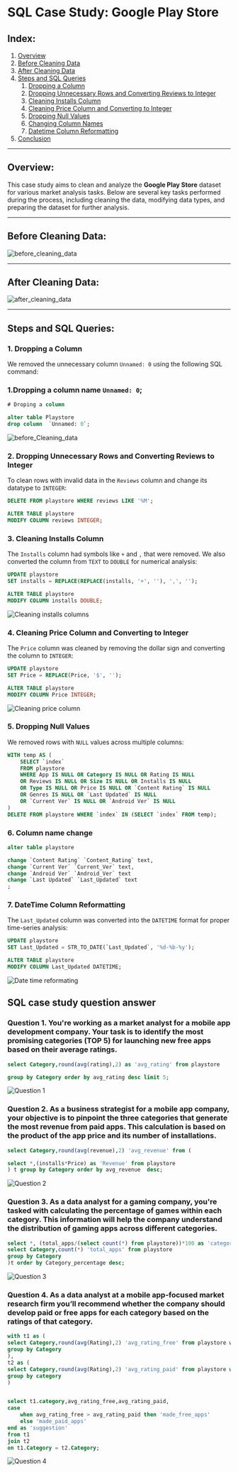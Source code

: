# SQL Case Study: Google Play Store

## Index:
1. [Overview](#overview)
2. [Before Cleaning Data](#before-cleaning-data)
3. [After Cleaning Data](#after-cleaning-data)
4. [Steps and SQL Queries](#steps-and-sql-queries)
   1. [Dropping a Column](#1dropping-a-column-name-unnamed-0)
   2. [Dropping Unnecessary Rows and Converting Reviews to Integer](#2-dropping-unnecessary-rows-and-converting-reviews-to-integer)
   3. [Cleaning Installs Column](#3-cleaning-installs-column)
   4. [Cleaning Price Column and Converting to Integer](#4-cleaning-price-column-and-converting-to-integer)
   5. [Dropping Null Values](#5-dropping-null-values)
   6. [Changing Column Names](#6-column-name-change)
   7. [Datetime Column Reformatting](#7-datetime-column-reformatting)
5. [Conclusion](#conclusion)

---

## Overview:
This case study aims to clean and analyze the **Google Play Store** dataset for various market analysis tasks. Below are several key tasks performed during the process, including cleaning the data, modifying data types, and preparing the dataset for further analysis.

---

## Before Cleaning Data:
![before_cleaning_data](https://github.com/shanto173/SQL_2024_case_study_02_Google_play_store/blob/main/images/before_Cleaning_data.png)

---

## After Cleaning Data:
![after_cleaning_data](https://github.com/shanto173/SQL_2024_case_study_02_Google_play_store/blob/main/images/After_cleaning.png)

---

## Steps and SQL Queries:

### 1. Dropping a Column
We removed the unnecessary column `Unnamed: 0` using the following SQL command:


### 1.Dropping a column name `Unnamed: 0`;
```SQL
# Droping a column 

alter table Playstore 
drop column  `Unnamed: 0`;

```

![before_Cleaning_data](https://github.com/shanto173/SQL_2024_case_study_02_Google_play_store/blob/main/images/droping_column.png)

### 2. Dropping Unnecessary Rows and Converting Reviews to Integer
To clean rows with invalid data in the `Reviews` column and change its datatype to `INTEGER`:
```SQL
DELETE FROM playstore WHERE reviews LIKE '%M';

ALTER TABLE playstore 
MODIFY COLUMN reviews INTEGER;

```


### 3. Cleaning Installs Column
The `Installs` column had symbols like `+` and `,` that were removed. We also converted the column from `TEXT` to `DOUBLE` for numerical analysis:

```sql
UPDATE playstore 
SET installs = REPLACE(REPLACE(installs, '+', ''), ',', '');

ALTER TABLE playstore
MODIFY COLUMN installs DOUBLE;

```

![Cleaning installs columns](https://github.com/shanto173/SQL_2024_case_study_02_Google_play_store/blob/main/images/cleaning_install_column.png)


### 4. Cleaning Price Column and Converting to Integer
The `Price` column was cleaned by removing the dollar sign and converting the column to `INTEGER`:

```SQL
UPDATE playstore 
SET Price = REPLACE(Price, '$', '');

ALTER TABLE playstore 
MODIFY COLUMN Price INTEGER;

```
![Cleaning price column](https://github.com/shanto173/SQL_2024_case_study_02_Google_play_store/blob/main/images/cleaning_price_column.png)


### 5. Dropping Null Values
We removed rows with `NULL` values across multiple columns:

```SQL
WITH temp AS (
    SELECT `index` 
    FROM playstore 
    WHERE App IS NULL OR Category IS NULL OR Rating IS NULL 
    OR Reviews IS NULL OR Size IS NULL OR Installs IS NULL 
    OR Type IS NULL OR Price IS NULL OR `Content Rating` IS NULL 
    OR Genres IS NULL OR `Last Updated` IS NULL 
    OR `Current Ver` IS NULL OR `Android Ver` IS NULL
)
DELETE FROM playstore WHERE `index` IN (SELECT `index` FROM temp);

```

### 6. Column name change 

```SQL
alter table playstore

change `Content Rating` `Content_Rating` text,
change `Current Ver` `Current_Ver` text,
change `Android Ver` `Android_Ver` text
change `Last Updated` `Last_Updated` text
;
```

### 7. DateTime Column Reformatting
The `Last_Updated` column was converted into the `DATETIME` format for proper time-series analysis:

```SQL
UPDATE playstore
SET Last_Updated = STR_TO_DATE(`Last_Updated`, '%d-%b-%y');

ALTER TABLE playstore
MODIFY COLUMN Last_Updated DATETIME;

```
![Date time reformating](https://github.com/shanto173/SQL_2024_case_study_02_Google_play_store/blob/main/images/Datetime.png)



## SQL case study question answer

### Question 1. You're working as a market analyst for a mobile app development company. Your task is to identify the most promising categories (TOP 5) for launching new free apps based on their average ratings.


```SQL
select Category,round(avg(rating),2) as 'avg_rating' from playstore 

group by Category order by avg_rating desc limit 5;

```
![Question 1](https://github.com/shanto173/SQL_2024_case_study_02_Google_play_store/blob/main/images/1.png)


### Question 2. As a business strategist for a mobile app company, your objective is to pinpoint the three categories that generate the most revenue from paid apps. This calculation is based on the product of the app price and its number of installations.


```SQL
select Category,round(avg(revenue),2) 'avg_revenue' from (

select *,(installs*Price) as 'Revenue' from playstore
) t group by Category order by avg_revenue  desc;

```
![Question 2](https://github.com/shanto173/SQL_2024_case_study_02_Google_play_store/blob/main/images/2.png)



### Question 3. As a data analyst for a gaming company, you're tasked with calculating the percentage of games within each category. This information will help the company understand the distribution of gaming apps across different categories.

```SQL
select *, (total_apps/(select count(*) from playstore))*100 as 'category_percentage' from (
select Category,count(*) 'total_apps' from playstore
group by Category
)t order by Category_percentage desc;

```
![Question 3](https://github.com/shanto173/SQL_2024_case_study_02_Google_play_store/blob/main/images/3.png)



### Question 4. As a data analyst at a mobile app-focused market research firm you’ll recommend whether the company should develop paid or free apps for each category based on the ratings of that category.

```SQL
with t1 as (
select Category,round(avg(Rating),2) 'avg_rating_free' from playstore where Type = 'Free'
group by Category
),
t2 as (
select Category,round(avg(Rating),2) 'avg_rating_paid' from playstore where Type = 'Paid'
group by category
)


select t1.category,avg_rating_free,avg_rating_paid,
case 
	when avg_rating_free > avg_rating_paid then 'made_free_apps'
    else 'made_paid_apps'
end as 'suggestion'
from t1
join t2 
on t1.Category = t2.Category;

```
![Question 4](https://github.com/shanto173/SQL_2024_case_study_02_Google_play_store/blob/main/images/4.png)





























































